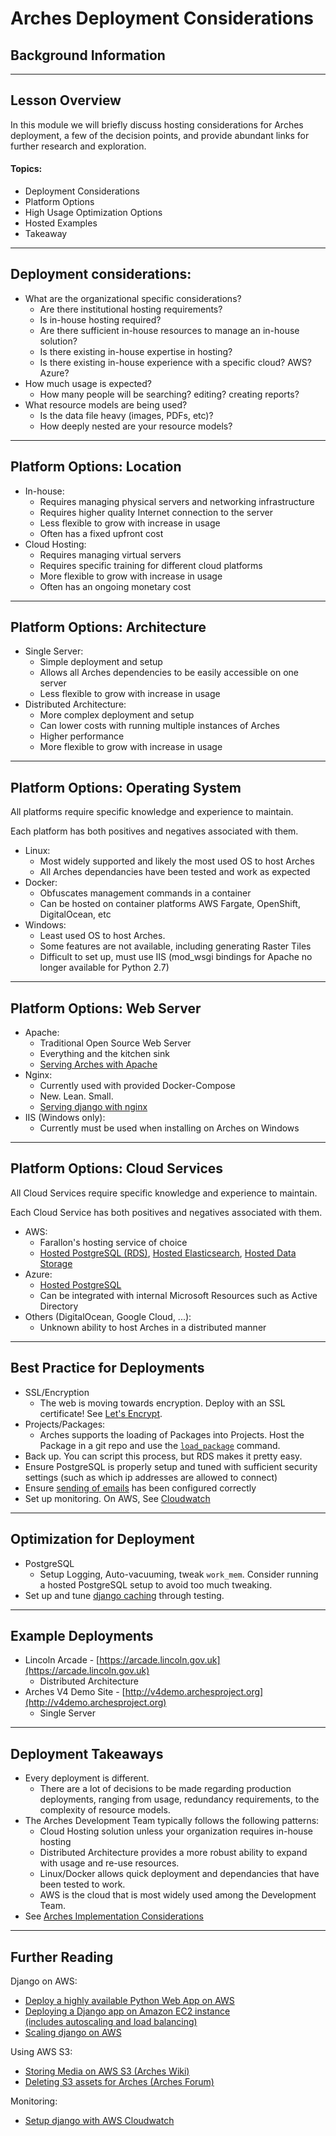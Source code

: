 <!-- sectionTitle: Pre-course A: Deployment Considerations -->

# Arches Deployment Considerations
## Background Information

---

## Lesson Overview

In this module we will briefly discuss hosting considerations for Arches
deployment, a few of the decision points, and provide abundant links for further
research and exploration.

#### Topics:
-   Deployment Considerations
-   Platform Options
-   High Usage Optimization Options
-   Hosted Examples
-   Takeaway

---

## Deployment considerations:
-   What are the organizational specific considerations?
    -   Are there institutional hosting requirements?
    -   Is in-house hosting required?
    -   Are there sufficient in-house resources to manage an in-house solution?
    -   Is there existing in-house expertise in hosting?
    -   Is there existing in-house experience with a specific cloud? AWS? Azure?
-   How much usage is expected?
    -   How many people will be searching? editing? creating reports?
-   What resource models are being used?
    -   Is the data file heavy (images, PDFs, etc)?
    -   How deeply nested are your resource models?

---

## Platform Options: Location

-   In-house:
    -   Requires managing physical servers and networking infrastructure
    -   Requires higher quality Internet connection to the server
    -   Less flexible to grow with increase in usage
    -   Often has a fixed upfront cost
-   Cloud Hosting:
    -   Requires managing virtual servers
    -   Requires specific training for different cloud platforms
    -   More flexible to grow with increase in usage
    -   Often has an ongoing monetary cost

---

## Platform Options: Architecture

-   Single Server:
    -   Simple deployment and setup
    -   Allows all Arches dependencies to be easily accessible on one server
    -   Less flexible to grow with increase in usage
-   Distributed Architecture:
    -   More complex deployment and setup
    -   Can lower costs with running multiple instances of Arches
    -   Higher performance
    -   More flexible to grow with increase in usage

---

## Platform Options: Operating System

All platforms require specific knowledge and experience to maintain.

Each platform has both positives and negatives associated with them.

-   Linux:
    -   Most widely supported and likely the most used OS to host Arches
    -   All Arches dependancies have been tested and work as expected
-   Docker:
    -   Obfuscates management commands in a container
    -   Can be hosted on container platforms AWS Fargate, OpenShift, DigitalOcean, etc
-   Windows:
    -   Least used OS to host Arches.
    -   Some features are not available, including generating Raster Tiles
    -   Difficult to set up, must use IIS (mod_wsgi bindings for Apache no longer available for Python 2.7)

---

## Platform Options: Web Server

-   Apache:
    -   Traditional Open Source Web Server
    -   Everything and the kitchen sink
    -   [Serving Arches with Apache](https://arches.readthedocs.io/en/stable/serving-arches-with-apache/)
-   Nginx:
    -   Currently used with provided Docker-Compose
    -   New. Lean. Small.
    -   [Serving django with nginx](https://www.digitalocean.com/community/tutorials/how-to-set-up-django-with-postgres-nginx-and-gunicorn-on-ubuntu-18-04)
-   IIS (Windows only):
    -   Currently must be used when installing on Arches on Windows

---

## Platform Options: Cloud Services

All Cloud Services require specific knowledge and experience to maintain.

Each Cloud Service has both positives and negatives associated with them.

-   AWS:
    -   Farallon's hosting service of choice
    -   [Hosted PostgreSQL (RDS)](https://aws.amazon.com/rds/), [Hosted Elasticsearch](https://aws.amazon.com/elasticsearch-service/), [Hosted Data Storage](https://aws.amazon.com/s3/)
-   Azure:
    -   [Hosted PostgreSQL](https://azure.microsoft.com/en-us/services/postgresql/)
    -   Can be integrated with internal Microsoft Resources such as Active Directory
-   Others (DigitalOcean, Google Cloud, ...):
    -   Unknown ability to host Arches in a distributed manner

---

## Best Practice for Deployments

-   SSL/Encryption
    -   The web is moving towards encryption. Deploy with an SSL certificate! See [Let's Encrypt](https://letsencrypt.org/).
-   Projects/Packages:
    -   Arches supports the loading of Packages into Projects. Host the Package in a git repo and use the [`load_package`](https://arches.readthedocs.io/en/stable/command-line-reference/#loading-a-package-into-a-project) command.
-   Back up. You can script this process, but RDS makes it pretty easy.
-   Ensure PostgreSQL is properly setup and tuned with sufficient security settings (such as which ip addresses are allowed to connect)
-   Ensure [sending of emails](https://docs.djangoproject.com/en/1.11/howto/deployment/checklist/#email-backend-and-related-settings) has been configured correctly
-   Set up monitoring. On AWS, See [Cloudwatch](https://aws.amazon.com/cloudwatch/)

---

## Optimization for Deployment

-   PostgreSQL
    -   Setup Logging, Auto-vacuuming, tweak `work_mem`. Consider running a hosted PostgreSQL setup to avoid too much tweaking.
-   Set up and tune [django caching](https://docs.djangoproject.com/en/1.11/topics/cache/) through testing.

---

## Example Deployments

-   Lincoln Arcade - [https://arcade.lincoln.gov.uk](https://arcade.lincoln.gov.uk)
    -   Distributed Architecture
-   Arches V4 Demo Site - [http://v4demo.archesproject.org](http://v4demo.archesproject.org)
    -   Single Server

---

## Deployment Takeaways

-   Every deployment is different.
    -   There are a lot of decisions to be made regarding production deployments, ranging from usage, redundancy requirements, to the complexity of resource models.
-   The Arches Development Team typically follows the following patterns:
    -   Cloud Hosting solution unless your organization requires in-house hosting
    -   Distributed Architecture provides a more robust ability to expand with usage and re-use resources.
    -   Linux/Docker allows quick deployment and dependancies that have been tested to work.
    -   AWS is the cloud that is most widely used among the Development Team.
-   See [Arches Implementation Considerations](https://www.archesproject.org/implementation-considerations/)

---

## Further Reading

Django on AWS:
-  [Deploy a highly available Python Web App on AWS](https://aws.amazon.com/getting-started/projects/deploy-python-application/)
-  [Deploying a Django app on Amazon EC2 instance  
(includes autoscaling and load balancing)](https://www.agiliq.com/blog/2014/08/deploying-a-django-app-on-amazon-ec2-instance/)
-  [Scaling django on AWS](https://www.scribd.com/doc/54883641/Scaling-Django-Apps-With-Amazon-AWS)  

Using AWS S3:
-  [Storing Media on AWS S3 (Arches Wiki)](https://github.com/archesproject/arches/wiki/Storing-Media-on-AWS-S3)
-  [Deleting S3 assets for Arches (Arches Forum)](https://groups.google.com/forum/#!topic/archesproject/QHKqMISRkV8)  

Monitoring:
-  [Setup django with AWS Cloudwatch](http://www.kidstrythisathome.com/2017/03/django-logging-with-aws-cloudwatch-and-watchtower.html)
